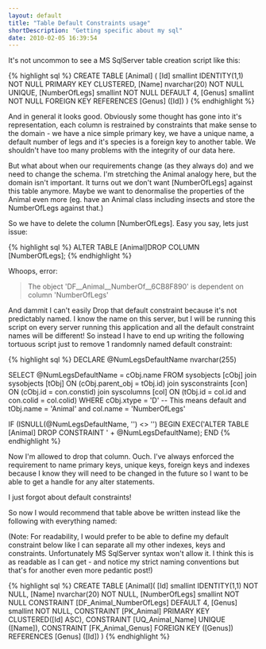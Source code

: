 ```yaml
---
layout: default
title: "Table Default Constraints usage"
shortDescription: "Getting specific about my sql"
date: 2010-02-05 16:39:54
---
```

It's not uncommon to see a MS SqlServer table creation script like this:

{% highlight sql %}
CREATE TABLE [Animal] (
  [Id] smallint IDENTITY(1,1) NOT NULL PRIMARY KEY CLUSTERED,
  [Name] nvarchar(20) NOT NULL UNIQUE,
  [NumberOfLegs] smallint NOT NULL DEFAULT 4,
  [Genus] smallint NOT NULL FOREIGN KEY REFERENCES [Genus] ([Id])
)
{% endhighlight %}
   
And in general it looks good. Obviously some thought has gone into it's representation, each column is restrained 
by constraints that make sense to the domain - we have a nice simple primary key, we have a unique name, a default 
number of legs and it's species is a foreign key to another table. We shouldn't have too many problems with the integrity
of our data here.

But what about when our requirements change (as they always do) and we need to change the schema. I'm stretching the
Animal analogy here, but the domain isn't important. It turns out we don't want [NumberOfLegs] against this table anymore.
Maybe we want to denormalise the properties of the Animal even more (eg. have an Animal class including insects and store 
the NumberOfLegs against that.)

So we have to delete the column [NumberOfLegs]. Easy you say, lets just issue:

{% highlight sql %}
ALTER TABLE [Animal]DROP COLUMN [NumberOfLegs];
{% endhighlight %}
    
Whoops, error:
>The object 'DF__Animal__NumberOf__6CB8F890' is dependent on column 'NumberOfLegs'

And dammit I can't easily Drop that default constraint because it's not predictably named. I know the name on this server,
but I will be running this script on every server running this application and all the default constraint names will be different!
So instead I have to end up writing the following tortuous script just to remove 1 randomnly named default constraint:

{% highlight sql %}
DECLARE @NumLegsDefaultName nvarchar(255)

SELECT
    @NumLegsDefaultName = cObj.name
FROM
    sysobjects    [cObj]
    join sysobjects [tObj] ON (cObj.parent_obj = tObj.id)
    join sysconstraints [con] ON (cObj.id    = con.constid)
    join syscolumns [col] ON (tObj.id = col.id and con.colid = col.colid)
WHERE
    cObj.xtype    = 'D' -- This means default
    and tObj.name = 'Animal'
    and col.name = 'NumberOfLegs'

IF (ISNULL(@NumLegsDefaultName, '') <> '')
BEGIN
    EXEC('ALTER TABLE [Animal] DROP CONSTRAINT ' + @NumLegsDefaultName);
END
{% endhighlight %}

Now I'm allowed to drop that column. Ouch.
I've always enforced the requirement to name primary keys, unique keys, foreign keys and indexes because I know they will
need to be changed in the future so I want to be able to get a handle for any alter statements.

I just forgot about default constraints!

So now I would recommend that table above be written instead like the following with everything named:

(Note: For readability, I would prefer to be able to define my default constraint below like I can separate all my
other indexes, keys and constraints. Unfortunately MS SqlServer syntax won't allow it. I think this is as readable
as I can get - and notice my strict naming conventions but that's for another even more pedantic post!)

{% highlight sql %}
CREATE TABLE [Animal](
    [Id] smallint IDENTITY(1,1) NOT NULL,
    [Name] nvarchar(20) NOT NULL,
    [NumberOfLegs] smallint NOT NULL CONSTRAINT [DF_Animal_NumberOfLegs] DEFAULT 4,
    [Genus] smallint NOT NULL,
    CONSTRAINT [PK_Animal] PRIMARY KEY CLUSTERED([Id] ASC),
    CONSTRAINT [UQ_Animal_Name] UNIQUE ([Name]),
    CONSTRAINT [FK_Animal_Genus] FOREIGN KEY ([Genus]) REFERENCES [Genus] ([Id])
)
{% endhighlight %}

